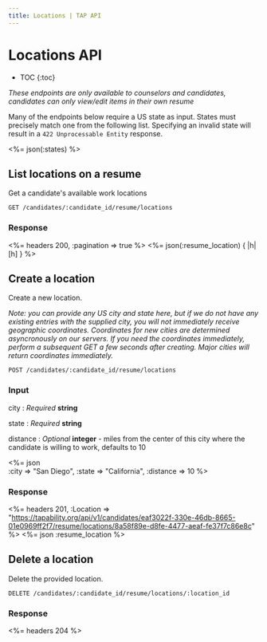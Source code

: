 ```yaml
---
title: Locations | TAP API
---
```


# Locations API

* TOC
{:toc}

_These endpoints are only available to counselors and candidates, candidates can only view/edit items in their own resume_

Many of the endpoints below require a US state as input. States must precisely match one from the following list. Specifying an invalid state will result in a `422 Unprocessable Entity` response.

<%= json(:states) %>

## List locations on a resume

Get a candidate's available work locations

    GET /candidates/:candidate_id/resume/locations

### Response

<%= headers 200, :pagination => true %>
<%= json(:resume_location) { |h| [h] } %>

## Create a location

Create a new location.

_Note: you can provide any US city and state here, but if we do not have any existing entries with the supplied city, you will not immediately receive geographic coordinates. Coordinates for new cities are determined asyncronously on our servers. If you need the coordinates immediately, perform a subsequent GET a few seconds after creating. Major cities will return coordinates immediately._

    POST /candidates/:candidate_id/resume/locations

### Input

city
: _Required_ **string**

state
: _Required_ **string**

distance
: _Optional_ **integer** - miles from the center of this city where the candidate is willing to work, defaults to 10

<%= json \
    :city     => "San Diego",
    :state    => "California",
    :distance => 10
%>

### Response

<%= headers 201, :Location => "https://tapability.org/api/v1/candidates/eaf3022f-330e-46db-8665-01e0969ff2f7/resume/locations/8a58f89e-d8fe-4477-aeaf-fe37f7c86e8c" %>
<%= json :resume_location %>

## Delete a location

Delete the provided location.

    DELETE /candidates/:candidate_id/resume/locations/:location_id

### Response

<%= headers 204 %>
